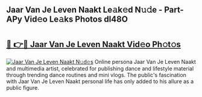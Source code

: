 ## Jaar Van Je Leven Naakt Le𝚊k𝚎d N𝚞𝚍e - Part-APy Vid𝚎o Le𝚊ks Photos dI48O

# <h2><a href="http://fb37de.evod.top/?m=Jaar+Van+Je+Leven+Naakt">🔗 👉🔴 Jaar Van Je Leven Naakt Vid𝚎o Ph𝚘t𝚘s</a></h2>

[![Jaar Van Je Leven Naakt N𝚞d𝚎s](https://i.imgur.com/8V9OHl7.gif)](http://fb37de.evod.top/?m=Jaar+Van+Je+Leven+Naakt)
Online persona Jaar Van Je Leven Naakt and multimedia artist, celebrated for publishing dance and lifestyle material through trending dance routines and mini vlogs. The public's fascination with Jaar Van Je Leven Naakt personal life has only added to his allure as a public figure. 
